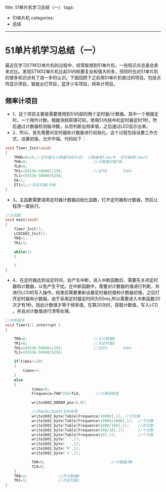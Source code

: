 title: 51单片机学习总结（一）
tags:
- 51单片机
categories:
- 总结
---

# 51单片机学习总结（一）

最近在学习STM32单片机的过程中，经常联想到51单片机，一些知识点总是会拿来对比。发现STM32单片机比起51内核要复杂和强大的多，但同时也对51单片机的很多知识点有了进一步的认识。下面回顾下之前用51单片机做过的项目。包括点阵显示项目，智能台灯项目，蓝牙小车项目，频率计项目。

## 频率计项目
- 1、这个项目主要是需要使用到51内部的两个定时器/计数器。其中一个用做定时，一个用作计数。根据测频原理可知，使用51内核中的定时器定时1秒，然后通过计数器检测脉冲数，从而判断出频率值，之后通过LED显示出来。
- 2、所以，首先需要对定时器和计数器进行初始化。这个过程包括设置工作方式，设置初值，允许中端。代码如下：

```c
void Timer_Init(void)
{
	TMOD=0x15;//定时器与计数器均用方式1  计数器用timer0  定时器用timer1
	TH0=0;								//计数器初值为0
	TL0=0;								
	TH1=(65536-50000)/256;				//定时1		50ms
	TL1=(65536-50000)%256;
	EA=1;
	ET1=1;//开定时器1中断
}
```

- 3、主函数需要调用定时器计数器初始化函数，打开定时器和计数器，然后让程序一直执行。

```c
//主函数
void main(void)
{
	Timer_Init();
	LCD1602_Init();
	TR0=1;
	TR1=1;

	while(1)
	{

	}
}

```

- 4、在定时器达到设定时间，会产生中断，进入中断函数后，需要先关闭定时器和计数器，以免产生干扰。在中断函数中，需要对计数器的值进行判断，并进行LCD的写入操作，结束后需要重新设置定时器初值和计数器初值，之后打开定时器和计数器。由于采用定时器定时间为50ms,所以需要进入中断函数20次才有1秒，因此计数值才等于频率值。在第20次时，获取计数值，写入LCD ，并且对计数值进行清零处理。

```c
//中断程序
void Timer1() interrupt 3
{

	TR0=0;								//关计数器0
	TR1=0;								//关定时器1
	TH1=(65536-50000)/256;				//定时1		50ms
	TL1=(65536-50000)%256;              

	if(times!=19)
	{
		times++;
	}
	else
	{
			times=0;
			Frequence=TH0*256+TL0;       //计算频率值

			write1602_DDRAM_pos(0,0);

			//开始向LCD1602写频率值
			write1602_byte(Table[Frequence/10000],1); //万位数
			write1602_byte(Table[Frequence%10000/1000],1);	//千位数
			write1602_byte(Table[Frequence%1000/100],1);	//百位数
			write1602_byte(Table[Frequence%100/10],1);	    //十位数
			write1602_byte(Table[Frequence%10],1);			//个位数
			write1602_byte(' ',1);
			write1602_byte(' ',1);
			write1602_byte('h',1);						
			write1602_byte('z',1);

			TH0=0;								//计数器清0
			TL0=0;
	}
	TR0=1;				//开计数器0
	TR1=1;				//开定时器1
}
```
